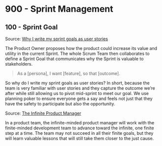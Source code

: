 # 900 - Sprint Management

## 100 - Sprint Goal

Source: [Why I write my sprint goals as user stories](https://medium.com/@skibinski.james/why-i-write-my-sprint-goals-as-user-stories-80788ff97b7e)

The Product Owner proposes how the product could increase its value and utility in the current Sprint. The whole Scrum Team then collaborates to define a Sprint Goal that communicates why the Sprint is valuable to stakeholders.

> As a [persona], I want [feature], so that [outcome].

So why do I write my sprint goals as user stories? In short, because the team is very familiar with user stories and they capture the outcome we’re after while still allowing us to pivot mid-sprint to meet our goal. We use planning poker to ensure everyone gets a say and feels not just that they have the safety to participate but also the opportunity.

Source: [The Infinite Product Manager](https://medium.com/@skibinski.james/the-infinite-product-manager-a383d8ea23c3)

In a product team, the infinite-minded product manager will work with the finite-minded development team to advance toward the infinite, one finite step at a time. The team may not succeed in all their finite goals, but they will learn valuable lessons that will still take them closer to the just cause.
